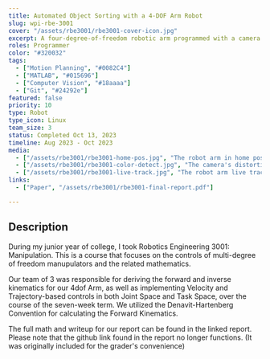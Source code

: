 ```yaml
---
title: Automated Object Sorting with a 4-DOF Arm Robot
slug: wpi-rbe-3001
cover: "/assets/rbe3001/rbe3001-cover-icon.jpg"
excerpt: A four-degree-of-freedom robotic arm programmed with a camera to sort balls by color.
roles: Programmer
color: "#320032"
tags:
  - ["Motion Planning", "#0082C4"]
  - ["MATLAB", "#015696"]
  - ["Computer Vision", "#18aaaa"]
  - ["Git", "#24292e"]
featured: false
priority: 10
type: Robot
type_icon: Linux
team_size: 3
status: Completed Oct 13, 2023
timeline: Aug 2023 - Oct 2023
media:
  - ["/assets/rbe3001/rbe3001-home-pos.jpg", "The robot arm in home position, out of the way of the camera."]
  - ["/assets/rbe3001/rbe3001-color-detect.jpg", "The camera's distortion-corrected view of the balls on the checkerboard"]
  - ["/assets/rbe3001/rbe3001-live-track.jpg", "The robot arm live tracking the position of the ball"]
links:
  - ["Paper", "/assets/rbe3001/rbe3001-final-report.pdf"]

---
```


## Description
During my junior year of college, I took Robotics Engineering 3001: Manipulation. This is a course that focuses on the controls of multi-degree of freedom manupulators and the related mathematics. 

Our team of 3 was responsible for deriving the forward and inverse kinematics for our 4dof Arm, as well as implementing Velocity and Trajectory-based controls in both Joint Space and Task Space, over the course of the seven-week term.
We utilized the Denavit-Hartenberg Convention for calculating the Forward Kinematics.

The full math and writeup for our report can be found in the linked report. Please note that the github link found in the report no longer functions. (It was originally included for the grader's convenience)
